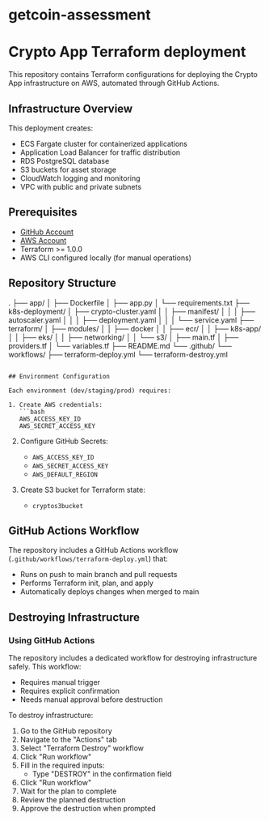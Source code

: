 # getcoin-assessment
# Crypto App Terraform deployment

This repository contains Terraform configurations for deploying the Crypto App infrastructure on AWS, automated through GitHub Actions.

## Infrastructure Overview

This deployment creates:
- ECS Fargate cluster for containerized applications
- Application Load Balancer for traffic distribution
- RDS PostgreSQL database
- S3 buckets for asset storage
- CloudWatch logging and monitoring
- VPC with public and private subnets

## Prerequisites

- [GitHub Account](https://github.com/)
- [AWS Account](https://aws.amazon.com/)
- Terraform >= 1.0.0
- AWS CLI configured locally (for manual operations)

## Repository Structure

.
├── app/
│   ├── Dockerfile
│   ├── app.py
│   └── requirements.txt
├── k8s-deployment/
│   ├── crypto-cluster.yaml
│   │   ├── manifest/
│   │   │   ├── autoscaler.yaml
│   │   │   ├── deployment.yaml
│   │   │   └── service.yaml
├── terraform/
│   ├── modules/
│   │   ├── docker
│   │   ├── ecr/
│   │   ├── k8s-app/
│   │   ├── eks/
│   │   ├── networking/
│   │   └── s3/
│   ├── main.tf
│   ├── providers.tf
│   └── variables.tf
├── README.md
└── .github/
    └── workflows/
        ├── terraform-deploy.yml
        └── terraform-destroy.yml
```

## Environment Configuration

Each environment (dev/staging/prod) requires:

1. Create AWS credentials:
   ```bash
   AWS_ACCESS_KEY_ID
   AWS_SECRET_ACCESS_KEY
   ```

2. Configure GitHub Secrets:
   - `AWS_ACCESS_KEY_ID`
   - `AWS_SECRET_ACCESS_KEY`
   - `AWS_DEFAULT_REGION`

3. Create S3 bucket for Terraform state:
   - `cryptos3bucket`

## GitHub Actions Workflow

The repository includes a GitHub Actions workflow (`.github/workflows/terraform-deploy.yml`) that:
- Runs on push to main branch and pull requests
- Performs Terraform init, plan, and apply
- Automatically deploys changes when merged to main

## Destroying Infrastructure

### Using GitHub Actions

The repository includes a dedicated workflow for destroying infrastructure safely. This workflow:
- Requires manual trigger
- Requires explicit confirmation
- Needs manual approval before destruction

To destroy infrastructure:

1. Go to the GitHub repository
2. Navigate to the "Actions" tab
3. Select "Terraform Destroy" workflow
4. Click "Run workflow"
5. Fill in the required inputs:
   - Type "DESTROY" in the confirmation field
6. Click "Run workflow"
7. Wait for the plan to complete
8. Review the planned destruction
9. Approve the destruction when prompted